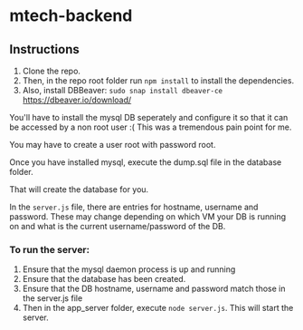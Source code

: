 # mtech-backend


## Instructions

1. Clone the repo.
2. Then, in the repo root folder run `npm install` to install the dependencies.
3. Also, install DBBeaver: `sudo snap install dbeaver-ce`    https://dbeaver.io/download/


You'll have to install the mysql DB seperately and configure it so that it can be accessed by a non root user :(
This was a tremendous pain point for me.

You may have to create a user root with password root.


Once you have installed mysql, execute the dump.sql file in the database folder.

That will create the database for you.


In the `server.js` file, there are entries for hostname, username and password.
These may change depending on which VM your DB is running on and what is the current username/password of the DB.


### To run the server:
1. Ensure that the mysql daemon process is up and running
2. Ensure that the database has been created.
3. Ensure that the DB hostname, username and password match those in the server.js file
4. Then in the app_server folder, execute `node server.js`. This will start the server.